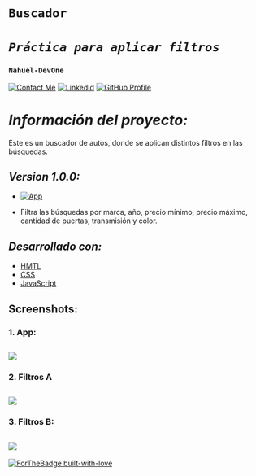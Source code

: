 # **`Buscador`** 
# *`Práctica para aplicar filtros`* 
### **`Nahuel-DevOne`**
[![Contact Me](https://img.shields.io/badge/Email-informational?style=for-the-badge&logo=Mail.Ru&logoColor=fff&color=red)](mailto:nahue.developer1@gmail.com)
[![LinkedId](https://img.shields.io/badge/LinkedIn-informational?style=for-the-badge&logo=linkedin&logoColor=fff&color=blue)](https://www.linkedin.com/in/nahuel-developer/)
[![GitHub Profile](https://img.shields.io/badge/GitHub-informational?style=for-the-badge&logo=GitHub&logoColor=fff&color=23272d)](https://github.com/Nahuel-DevOne)

# *Información del proyecto:*

Este es un buscador de autos, donde se aplican distintos filtros en las búsquedas.

## *Version 1.0.0:*

- [![App](https://img.shields.io/badge/Buscador-informational?style=for-the-badge&logo=netlify&logoColor=fff&color=23272d)](https://...)

- Filtra las búsquedas por marca, año, precio mínimo, precio máximo, cantidad de puertas, transmisión y color.

## *Desarrollado con:*

- [HMTL](https://developer.mozilla.org/es/docs/Web/HTML)
- [CSS](https://developer.mozilla.org/es/docs/Web/CSS)
- [JavaScript](https://developer.mozilla.org/es/docs/Web/JavaScript)


## **Screenshots:**

### 1. App:
## ![](public/images/flujo-compra/home.png)

### 2. Filtros A

## ![](public/images/flujo-compra/detalle-producto.png)


### 3. Filtros B:
## ![](public/images/flujo-compra/detalle-producto.png)


<!-- Hecho con amor -->
[![ForTheBadge built-with-love](http://ForTheBadge.com/images/badges/built-with-love.svg)](https://GitHub.com/Nahuel-Devone/)